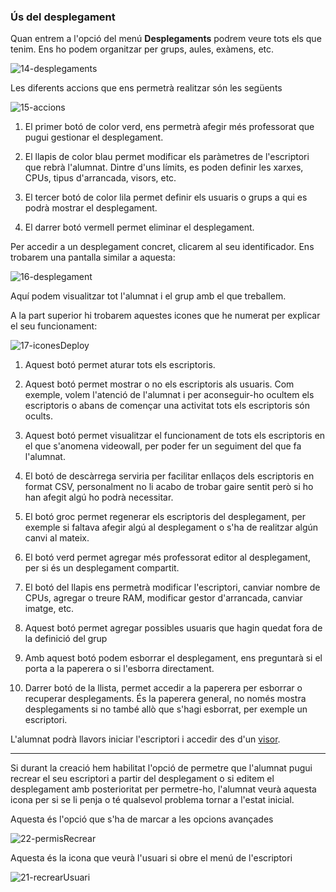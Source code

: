 ### Ús del desplegament

Quan entrem a l'opció del menú **Desplegaments** podrem veure tots els que tenim. Ens ho podem organitzar per grups, aules, exàmens, etc.

![14-desplegaments](https://github.com/user-attachments/assets/bb9db626-c72b-4a07-95bd-4ca17325ae83)

Les diferents accions que ens permetrà realitzar són les següents

![15-accions](https://github.com/user-attachments/assets/172d59c0-afb4-4a28-95a9-ffa6f99411ed)

1. El primer botó de color verd, ens permetrà afegir més professorat que pugui gestionar el desplegament.

2. El llapis de color blau permet modificar els paràmetres de l'escriptori que rebrà l'alumnat. Dintre d'uns límits, es poden definir les xarxes, CPUs, tipus d'arrancada, visors, etc.

3. El tercer botó de color lila permet definir els usuaris o grups a qui es podrà mostrar el desplegament.

4. El darrer botó vermell permet eliminar el desplegament.

Per accedir a un desplegament concret, clicarem al seu identificador. Ens trobarem una pantalla similar a aquesta:

![16-desplegament](https://github.com/user-attachments/assets/3ed30eb1-5c0f-4ae2-9d26-5130d199b44b)

Aquí podem visualitzar tot l'alumnat i el grup amb el que treballem.

A la part superior hi trobarem aquestes icones que he numerat per explicar el seu funcionament:

![17-iconesDeploy](https://github.com/user-attachments/assets/8ce4d9b4-89e3-406e-b7f4-5399ab01d2d6)

1. Aquest botó permet aturar tots els escriptoris.

2. Aquest botó permet mostrar o no els escriptoris als usuaris. Com exemple, volem l'atenció de l'alumnat i per aconseguir-ho ocultem els escriptoris o abans de començar una activitat tots els escriptoris són ocults.

3. Aquest botó permet visualitzar el funcionament de tots els escriptoris en el que s'anomena videowall, per poder fer un seguiment del que fa l'alumnat.

4. El botó de descàrrega serviria per facilitar enllaços dels escriptoris en format CSV, personalment no li acabo de trobar gaire sentit però si ho han afegit algú ho podrà necessitar.

5. El botó groc permet regenerar els escriptoris del desplegament, per exemple si faltava afegir algú al desplegament o s'ha de realitzar algún canvi al mateix.

6. El botó verd permet agregar més professorat editor al desplegament, per si és un desplegament compartit.

7. El botó del llapis ens permetrà modificar l'escriptori, canviar nombre de CPUs, agregar o treure RAM, modificar gestor d'arrancada, canviar imatge, etc.

8. Aquest botó permet agregar possibles usuaris que hagin quedat fora de la definició del grup

9. Amb aquest botó podem esborrar el desplegament, ens preguntarà si el porta a la paperera o si l'esborra directament.

10. Darrer botó de la llista, permet accedir a la paperera per esborrar o recuperar desplegaments. És la paperera general, no només mostra desplegaments si no també allò que s'hagi esborrat, per exemple un escriptori.

L'alumnat podrà llavors iniciar l'escriptori i accedir des d'un [visor](https://github.com/llferreres/IsardVDI-SMX-MP0227/blob/main/documentacio/extra-info/e02-Visors.md).

-------------------------
Si durant la creació hem habilitat l'opció de permetre que l'alumnat pugui recrear el seu escriptori a partir del desplegament o si editem el desplegament amb posterioritat per permetre-ho, l'alumnat veurà aquesta icona per si se li penja o té qualsevol problema tornar a l'estat inicial.

Aquesta és l'opció que s'ha de marcar a les opcions avançades

![22-permisRecrear](https://github.com/user-attachments/assets/72b88ab3-48a4-4d3b-bac6-8f0422835054)

Aquesta és la icona que veurà l'usuari si obre el menú de l'escriptori

![21-recrearUsuari](https://github.com/user-attachments/assets/1e1a7b4c-c51d-44ae-825f-fb8138f3cf4f)
